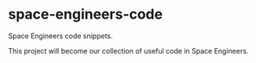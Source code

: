 # space-engineers-code
Space Engineers code snippets.

This project will become our collection of useful code in Space Engineers.